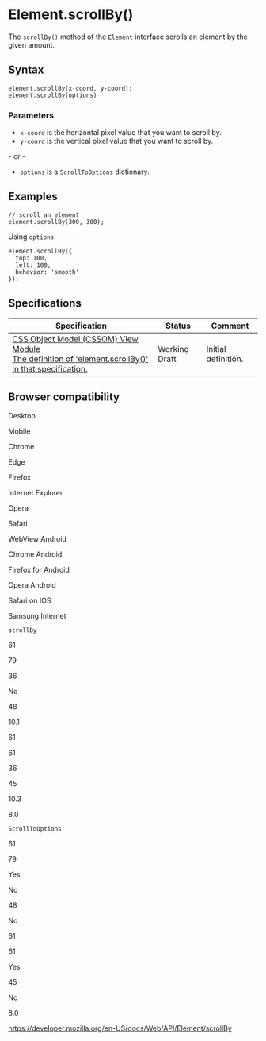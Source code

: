 # Element.scrollBy()

The `scrollBy()` method of the [`Element`](../element) interface scrolls an element by the given amount.

## Syntax

    element.scrollBy(x-coord, y-coord);
    element.scrollBy(options)

### Parameters

- `x-coord` is the horizontal pixel value that you want to scroll by.
- `y-coord` is the vertical pixel value that you want to scroll by.

\- or -

- `options` is a [`ScrollToOptions`](../scrolltooptions) dictionary.

## Examples

    // scroll an element
    element.scrollBy(300, 300);

Using `options`:

    element.scrollBy({
      top: 100,
      left: 100,
      behavior: 'smooth'
    });

## Specifications

<table><thead><tr class="header"><th>Specification</th><th>Status</th><th>Comment</th></tr></thead><tbody><tr class="odd"><td><a href="https://drafts.csswg.org/cssom-view/#dom-element-scrollby-options-options">CSS Object Model (CSSOM) View Module<br />
<span class="small">The definition of 'element.scrollBy()' in that specification.</span></a></td><td><span class="spec-wd">Working Draft</span></td><td>Initial definition.</td></tr></tbody></table>

## Browser compatibility

Desktop

Mobile

Chrome

Edge

Firefox

Internet Explorer

Opera

Safari

WebView Android

Chrome Android

Firefox for Android

Opera Android

Safari on IOS

Samsung Internet

`scrollBy`

61

79

36

No

48

10.1

61

61

36

45

10.3

8.0

`ScrollToOptions`

61

79

Yes

No

48

No

61

61

Yes

45

No

8.0

<a href="https://developer.mozilla.org/en-US/docs/Web/API/Element/scrollBy" class="_attribution-link">https://developer.mozilla.org/en-US/docs/Web/API/Element/scrollBy</a>
